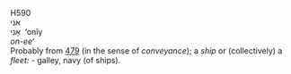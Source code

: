 <body>
  <p>H590<br>  אני  <br> אָנִי  ‎  ‘onı̂y  <br><i>on-ee‘ </i><br>Probably from <a href="h0479.htm">479</a> (in the sense of <i>conveyance</i>); a <i>ship</i> or (collectively) a <i>fleet: - </i>galley, navy (of ships).<br></p>
 </body>